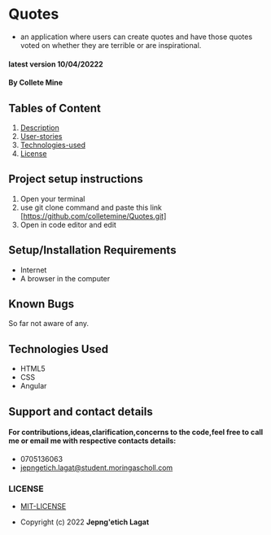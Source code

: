 # Quotes
- an application where users can create quotes and have those quotes voted on whether they are terrible or are inspirational.
#### latest version  10/04/20222
#### By **Collete Mine**
## Tables of Content
1. [Description](Description)
2. [User-stories](User-stories)
3. [Technologies-used](Technologies-Used)
4. [License](LICENSE)
## Project setup instructions
1. Open your terminal
2. use git clone command and paste this link [https://github.com/colletemine/Quotes.git]
3. Open in code editor and edit
   
## Setup/Installation Requirements
- Internet
- A browser in the computer
## Known Bugs
 So far not aware of any.
## Technologies Used
- HTML5
- CSS
- Angular
## Support and contact details
#### For contributions,ideas,clarification,concerns to the code,feel free to call me or email me with respective contacts details:
* 0705136063
* jepngetich.lagat@student.moringascholl.com
### LICENSE
 * [MIT-LICENSE](LICENSE)

 * Copyright (c) 2022   **Jepng'etich Lagat**
  